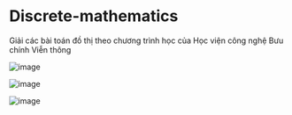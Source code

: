 # Discrete-mathematics

Giải các bài toán đồ thị theo chương trình học của Học viện công nghệ Bưu chính Viễn thông

![image](https://github.com/Stellarhold170NT/Discrete-mathematics/assets/99376592/6245f3d6-600e-47ff-9590-e0ecb7f9e3e9)


![image](https://github.com/Stellarhold170NT/Discrete-mathematics/assets/99376592/b87296a3-44fb-4e90-ae88-69a4e2a01927)

![image](https://github.com/Stellarhold170NT/Discrete-mathematics/assets/99376592/7b25ba17-0514-4a8d-bb07-c736311a1469)



